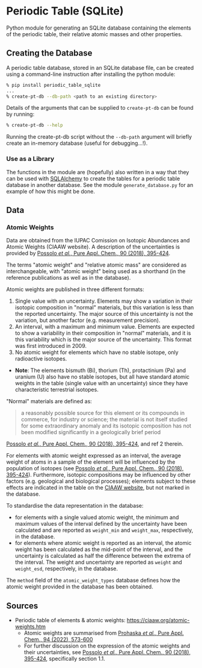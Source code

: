 # Periodic Table (SQLite)
Python module for generating an SQLite database containing the elements of the periodic table, their relative atomic masses and other properties.

## Creating the Database
A periodic table database, stored in an SQLite database file, can be created using a command-line instruction after installing the python module:
```sh
% pip install periodic_table_sqlite
...
% create-pt-db --db-path <path to an existing directory>
```
Details of the arguments that can be supplied to `create-pt-db` can be found by running:
```sh
% create-pt-db --help
```
Running the create-pt-db script without the `--db-path` argument will briefly create an in-memory database (useful for debugging...!). 

### Use as a Library
The functions in the module are (hopefully) also written in a way that they can be used with [SQLAlchemy](https://www.sqlalchemy.org/) to create the tables for a periodic table database in another database. See the module `generate_database.py` for an example of how this might be done.

## Data
### Atomic Weights
Data are obtained from the IUPAC Comission on Isotopic Abundances and Atomic Weights (CIAAW website). A description of the uncertainties is provided by [Possolo *et al.*, Pure Appl. Chem., 90 (2018), 395-424](https://www.degruyter.com/document/doi/10.1515/pac-2016-0402/html).

The terms "atomic weight" and "relative atomic mass" are considered as interchangeable, with "atomic weight" being used as a shorthand (in the reference publications as well as in the database).

Atomic weights are published in three different formats:
1. Single value with an uncertainty. Elements may show a variation in their isotopic composition in "normal" materials, but this variation is less than the reported uncertainty. The major source of this uncertainty is not the variation, but another factor (e.g. measurement precision).
2. An interval, with a maximum and minimum value. Elements are expected to show a variability in their composition in "normal" materials, and it is this variability which is the major source of the uncertainty. This format was first introduced in 2009.
3. No atomic weight for elements which have no stable isotope, only radioactive isotopes.
  - **Note**: The elements bismuth (Bi), thorium (Th), protactinium (Pa) and uranium (U) also have no stable isotopes, but all have standard atomic weights in the table (single value with an uncertainty) since they have characteristic terrestrial isotopes.

"Normal" materials are defined as:
> a reasonably possible source for this element or its compounds in commerce, for industry or science; the material is not itself studied for
some extraordinary anomaly and its isotopic composition has not been modified significantly in a geologically brief period

[Possolo *et al.*, Pure Appl. Chem., 90 (2018), 395-424](https://www.degruyter.com/document/doi/10.1515/pac-2016-0402/html), and ref 2 therein.

For elements with atomic weight expressed as an interval, the average weight of atoms in a  sample of the element will be influenced by the population of isotopes (see [Possolo *et al.*, Pure Appl. Chem., 90 (2018), 395-424](https://www.degruyter.com/document/doi/10.1515/pac-2016-0402/html)). Furthermore, isotopic compositions may be influenced by other factors (e.g. geological and biological processes); elements subject to these effects are indicated in the table on the [CIAAW website](https://ciaaw.org/atomic-weights.htm), but not marked in the database.

To standardise the data representation in the database:
* for elements with a single valued atomic weight, the minimum and maximum values of the interval defined by the uncertainty have been calculated and are reported as `weight_min` and `weight_max`, respectively, in the database.
* for elements where atomic weight is reported as an interval, the atomic weight has been calculated as the mid-point of the interval, and the uncertainty is calculated as half the difference between the extrema of the interval. The weight and uncertainty are reported as `weight` and `weight_esd`, respectively, in the database.

The `method` field of the `atomic_weight_types` database defines how the atomic weight provided in the database has been obtained.

## Sources
* Periodic table of elements & atomic weights: https://ciaaw.org/atomic-weights.htm
  - Atomic weights are summarised from [Prohaska *et al.*, Pure Appl. Chem., 94 (2022), 573-600](https://www.degruyter.com/document/doi/10.1515/pac-2019-0603/html)
  - For further discussion on the expression of the atomic weights and their uncertainties, see [Possolo *et al.*, Pure Appl. Chem., 90 (2018), 395-424](https://www.degruyter.com/document/doi/10.1515/pac-2016-0402/html), specifically section 1.1.
